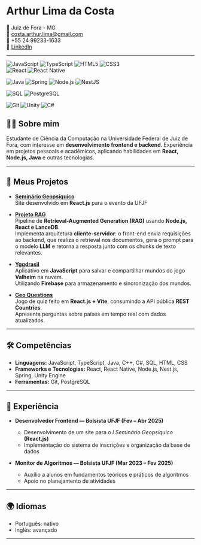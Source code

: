 # Arthur Lima da Costa

📍 Juiz de Fora - MG  
📧 costa.arthur.lima@gmail.com  
📱 +55 24 99233-1633  
🔗 [LinkedIn](https://www.linkedin.com/in/arthur-lima-da-costa-680790213/)

---
![JavaScript](https://img.shields.io/badge/JavaScript-F7DF1E?style=for-the-badge&logo=javascript&logoColor=black)
![TypeScript](https://img.shields.io/badge/TypeScript-3178C6?style=for-the-badge&logo=typescript&logoColor=white)
![HTML5](https://img.shields.io/badge/HTML5-E34F26?style=for-the-badge&logo=html5&logoColor=white)
![CSS3](https://img.shields.io/badge/CSS3-1572B6?style=for-the-badge&logo=css3&logoColor=white)  
![React](https://img.shields.io/badge/React-20232A?style=for-the-badge&logo=react&logoColor=61DAFB)
![React Native](https://img.shields.io/badge/React_Native-20232A?style=for-the-badge&logo=react&logoColor=61DAFB)

![Java](https://img.shields.io/badge/Java-ED8B00?style=for-the-badge&logo=openjdk&logoColor=white)
![Spring](https://img.shields.io/badge/Spring-6DB33F?style=for-the-badge&logo=spring&logoColor=white)
![Node.js](https://img.shields.io/badge/Node.js-339933?style=for-the-badge&logo=node.js&logoColor=white)
![NestJS](https://img.shields.io/badge/NestJS-E0234E?style=for-the-badge&logo=nestjs&logoColor=white)

![SQL](https://img.shields.io/badge/SQL-025E8C?style=for-the-badge&logo=database&logoColor=white)
![PostgreSQL](https://img.shields.io/badge/PostgreSQL-316192?style=for-the-badge&logo=postgresql&logoColor=white)

![Git](https://img.shields.io/badge/Git-F05032?style=for-the-badge&logo=git&logoColor=white)
![Unity](https://img.shields.io/badge/Unity-100000?style=for-the-badge&logo=unity&logoColor=white)
![C#](https://img.shields.io/badge/C%23-239120?style=for-the-badge&logo=c-sharp&logoColor=white)

## 👨‍💻 Sobre mim
Estudante de Ciência da Computação na Universidade Federal de Juiz de Fora, com interesse em **desenvolvimento frontend e backend**. Experiência em projetos pessoais e acadêmicos, aplicando habilidades em **React, Node.js, Java** e outras tecnologias.

---
## 🚀 Meus Projetos

- [**Seminário Geopsíquico**](https://seminario-geopsiquico-ufjf.vercel.app/)  
  Site desenvolvido em **React.js** para o evento da UFJF

- [**Projeto RAG**](https://github.com/Arthur-lc/projeto-rag)  
  Pipeline de **Retrieval-Augmented Generation (RAG)** usando **Node.js, React e LanceDB**.  
  Implementa arquitetura **cliente-servidor**: o front-end envia requisições ao backend, que realiza o retrieval nos documentos, gera o prompt para o modelo **LLM** e retorna a resposta junto com os chunks de texto relevantes.  

- [**Yggdrasil**](https://github.com/Arthur-lc/yggdrasil)  
  Aplicativo em **JavaScript** para salvar e compartilhar mundos do jogo **Valheim** na nuvem.  
  Utilizando **Firebase** para armazenamento e sincronização dos mundos.

- [**Geo Questions**](https://github.com/Arthur-lc/geo-questions)  
  Jogo de quiz feito em **React.js + Vite**, consumindo a API pública **REST Countries**.  
  Apresenta perguntas sobre países em tempo real com dados atualizados.
  
---

## 🛠️ Competências
- **Linguagens:** JavaScript, TypeScript, Java, C++, C#, SQL, HTML, CSS
- **Frameworks e Tecnologias:** React, React Native, Node.js, Nest.js, Spring, Unity Engine  
- **Ferramentas:** Git, PostgreSQL

---

## 💼 Experiência
- **Desenvolvedor Frontend — Bolsista UFJF (Fev – Abr 2025)**  
  - Desenvolvimento de um site para o *I Seminário Geopsíquico* **(React.js)**  
  - Implementação do sistema de inscrições e organização da base de dados  

- **Monitor de Algoritmos — Bolsista UFJF (Mar 2023 – Fev 2025)**  
  - Auxílio a alunos em fundamentos teóricos e práticos de algoritmos  
  - Apoio no planejamento de atividades  

---

## 🌍 Idiomas
- Português: nativo  
- Inglês: avançado  

---
